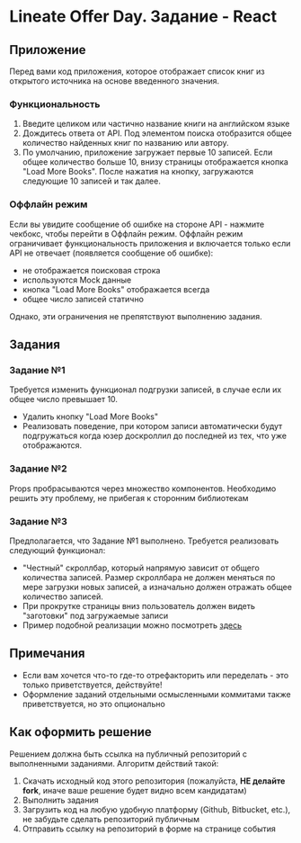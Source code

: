 # Lineate Offer Day. Задание - React

## Приложение
Перед вами код приложения, которое отображает список книг из открытого источника
на основе введенного значения.

### Функциональность
1. Введите целиком или частично название книги на английском языке
2. Дождитесь ответа от API. Под элементом поиска отобразится общее количество найденных книг по названию или автору.
3. По умолчанию, приложение загружает первые 10 записей. Если общее количество больше 10, внизу страницы
отображается кнопка "Load More Books". После нажатия на кнопку, загружаются следующие 10 записей и так далее.

### Оффлайн режим
Если вы увидите сообщение об ошибке на стороне API - нажмите чекбокс, чтобы перейти в Оффлайн режим.
Оффлайн режим ограничивает функциональность приложения и включается только если API не отвечает (появляется сообщение об ошибке):
 
- не отображается поисковая строка
- используются Mock данные 
- кнопка "Load More Books" отображается всегда
- общее число записей статично

Однако, эти ограничения не препятствуют выполнению задания.

## Задания

### Задание №1
Требуется изменить функционал подгрузки записей, в случае если их общее число превышает 10.

- Удалить кнопку "Load More Books"
- Реализовать поведение, при котором записи автоматически будут подгружаться когда юзер
доскроллил до последней из тех, что уже отображаются.

### Задание №2
Props пробрасываются через множество компонентов. Необходимо решить эту проблему, не прибегая к сторонним библиотекам


### Задание №3
Предполагается, что Задание №1 выполнено. Требуется реализовать следующий функционал:

- "Честный" скроллбар, который напрямую зависит от общего количества записей.
Размер скроллбара не должен меняться по мере загрузки новых записей, 
а изначально должен отражать общее количество записей.
- При прокрутке страницы вниз пользователь должен видеть "заготовки" под загружаемые записи
- Пример подобной реализации можно посмотреть [здесь](https://find-a-book-566a0.web.app/)

## Примечания

- Если вам хочется что-то где-то отрефакторить или переделать - это только приветствуется, действуйте!
- Оформление заданий отдельными осмысленными коммитами также приветствуется, но это опционально

## Как оформить решение
Решением должна быть ссылка на публичный репозиторий с выполненными заданиями. Алгоритм действий такой:

1. Скачать исходный код этого репозитория (пожалуйста, **НЕ делайте fork**, иначе ваше решение будет видно всем кандидатам)
2. Выполнить задания
3. Загрузить код на любую удобную платформу (Github, Bitbucket, etc.), не забудьте сделать репозиторий публичным
4. Отправить ссылку на репозиторий в форме на странице события
